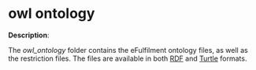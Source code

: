 # owl ontology

**Description**:

The *owl_ontology* folder contains the eFulfilment ontology files, as well as the restriction files. The files are available in both [RDF](https://www.w3.org/RDF/) and [Turtle](https://www.w3.org/TR/turtle/) formats. 



